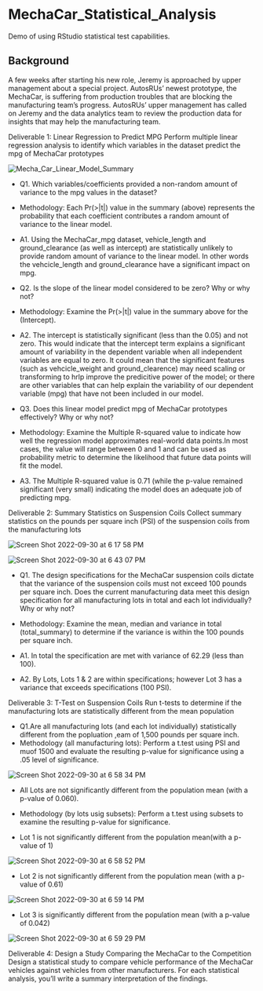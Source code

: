 # MechaCar_Statistical_Analysis
Demo of using RStudio statistical test capabilities.

## Background
A few weeks after starting his new role, Jeremy is approached by upper management about a special project. AutosRUs’ newest prototype, the MechaCar, is suffering from production troubles that are blocking the manufacturing team’s progress. AutosRUs’ upper management has called on Jeremy and the data analytics team to review the production data for insights that may help the manufacturing team.

Deliverable 1: Linear Regression to Predict MPG
Perform multiple linear regression analysis to identify which variables in the dataset predict the mpg of MechaCar prototypes


![Mecha_Car_Linear_Model_Summary](https://user-images.githubusercontent.com/105253626/193361893-e434fad6-b18d-47f3-ad40-68054255c864.png)

- Q1. Which variables/coefficients provided a non-random amount of variance to the mpg values in the dataset?
- Methodology: Each Pr(>|t|) value in the summary (above) represents the probability that each coefficient contributes a random amount of variance to the linear model.

- A1. Using the MechaCar_mpg dataset, vehicle_length and ground_clearance (as well as intercept) are statistically unlikely to provide random amount of variance to the linear model. In other words the vehcicle_length and ground_clearance have a significant impact on mpg.

- Q2. Is the slope of the linear model considered to be zero? Why or why not?

- Methodology: Examine the Pr(>|t|) value in the summary above for the (Intercept).

- A2. The intercept is statistically significant (less than the 0.05) and not zero. This would indicate that the intercept term explains a significant amount of variability in the dependent variable when all independent variables are equal to zero. It could mean that the significant features (such as vehcicle_weight and ground_clearence) may need scaling or transforming to hrlp improve the predicitive power of the model; or there are other variables that can help explain the variability of our dependent variable (mpg) that have not been included in our model.

- Q3. Does this linear model predict mpg of MechaCar prototypes effectively? Why or why not?

-  Methodology: Examine the Multiple R-squared value to indicate how well the regression model approximates real-world data points.In most cases, the value will range between 0 and 1 and can be used as probability metric to determine the likelihood that future data points will fit the model.

- A3. The Multiple R-squared value is 0.71 (while the p-value remained significant (very small) indicating the model does an adequate job of predicting mpg.

Deliverable 2: Summary Statistics on Suspension Coils
Collect summary statistics on the pounds per square inch (PSI) of the suspension coils from the manufacturing lots

![Screen Shot 2022-09-30 at 6 17 58 PM](https://user-images.githubusercontent.com/105253626/193365152-0267148f-9591-459c-9395-8936a31447d2.png)

![Screen Shot 2022-09-30 at 6 43 07 PM](https://user-images.githubusercontent.com/105253626/193366145-3458606b-d3c2-4aa4-ba83-4d16ae235b42.png)

- Q1. The design specifications for the MechaCar suspension coils dictate that the variance of the suspension coils must not exceed 100 pounds per square inch. Does the current manufacturing data meet this design specification for all manufacturing lots in total and each lot individually? Why or why not?

- Methodology: Examine the mean, median and variance in total (total_summary) to determine if the variance is within the 100 pounds per square inch.

- A1. In total the specification are met with variance of 62.29 (less than 100).
- A2. By Lots, Lots 1 & 2 are within specifications; however Lot 3 has a variance that exceeds specifications (100 PSI).

Deliverable 3: T-Test on Suspension Coils
Run t-tests to determine if the manufacturing lots are statistically different from the mean population

- Q1.Are all manufacturing lots (and each lot individually) statistically different from the popluation ,eam of 1,500 pounds per square inch.
- Methodology (all manufacturing lots): Perform a t.test using PSI and muof 1500 and evaluate the resulting p-value for significance using a .05 level of significance.

![Screen Shot 2022-09-30 at 6 58 34 PM](https://user-images.githubusercontent.com/105253626/193367618-312abd43-562f-41dc-b093-b71f8a173d36.png)

- All Lots are not significantly different from the population mean (with a p-value of 0.060).

- Methodology (by lots usig subsets): Perform a t.test using subsets to examine the resulting p-value for significance.

- Lot 1 is not significantly different from the population mean(with a p-value of 1)

![Screen Shot 2022-09-30 at 6 58 52 PM](https://user-images.githubusercontent.com/105253626/193367795-8a8e2a2d-77b2-401f-87de-5cac674bbc05.png)

- Lot 2 is not significantly different from the population mean (with a p-value of 0.61)
 
 ![Screen Shot 2022-09-30 at 6 59 14 PM](https://user-images.githubusercontent.com/105253626/193367883-16da732a-681a-4440-b9ab-f79254c442d4.png)
 
- Lot 3 is significantly different from the population mean (with a p-value of 0.042)

![Screen Shot 2022-09-30 at 6 59 29 PM](https://user-images.githubusercontent.com/105253626/193367966-5a550187-f751-4aff-9bc7-7c01adc35c2e.png)


Deliverable 4: Design a Study Comparing the MechaCar to the Competition
Design a statistical study to compare vehicle performance of the MechaCar vehicles against vehicles from other manufacturers. For each statistical analysis, you’ll write a summary interpretation of the findings.
